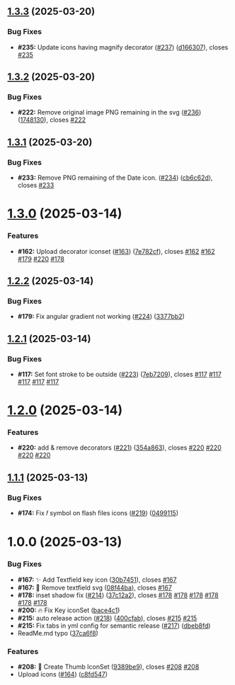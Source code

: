 ## [1.3.3](https://github.com/SimonPistache/famfamfam-silk-svg/compare/v1.3.2...v1.3.3) (2025-03-20)


### Bug Fixes

* **#235:** Update icons having magnify decorator ([#237](https://github.com/SimonPistache/famfamfam-silk-svg/issues/237)) ([d166307](https://github.com/SimonPistache/famfamfam-silk-svg/commit/d1663075b8ab88fdd4d177c98ff8c0a6133174c0)), closes [#235](https://github.com/SimonPistache/famfamfam-silk-svg/issues/235)

## [1.3.2](https://github.com/SimonPistache/famfamfam-silk-svg/compare/v1.3.1...v1.3.2) (2025-03-20)


### Bug Fixes

* **#222:** Remove original image PNG remaining in the svg ([#236](https://github.com/SimonPistache/famfamfam-silk-svg/issues/236)) ([1748130](https://github.com/SimonPistache/famfamfam-silk-svg/commit/1748130fc491e4c0c7b7814fcf520c116ee4400a)), closes [#222](https://github.com/SimonPistache/famfamfam-silk-svg/issues/222)

## [1.3.1](https://github.com/SimonPistache/famfamfam-silk-svg/compare/v1.3.0...v1.3.1) (2025-03-20)


### Bug Fixes

* **#233:** Remove PNG remaining of the Date icon. ([#234](https://github.com/SimonPistache/famfamfam-silk-svg/issues/234)) ([cb6c62d](https://github.com/SimonPistache/famfamfam-silk-svg/commit/cb6c62dc66bfee121af6d92315a8487edce34f67)), closes [#233](https://github.com/SimonPistache/famfamfam-silk-svg/issues/233)

# [1.3.0](https://github.com/SimonPistache/famfamfam-silk-svg/compare/v1.2.2...v1.3.0) (2025-03-14)


### Features

* **#162:** Upload decorator iconset ([#163](https://github.com/SimonPistache/famfamfam-silk-svg/issues/163)) ([7e782cf](https://github.com/SimonPistache/famfamfam-silk-svg/commit/7e782cfbff5bdbd037069090488eb18aed180a18)), closes [#162](https://github.com/SimonPistache/famfamfam-silk-svg/issues/162) [#162](https://github.com/SimonPistache/famfamfam-silk-svg/issues/162) [#179](https://github.com/SimonPistache/famfamfam-silk-svg/issues/179) [#220](https://github.com/SimonPistache/famfamfam-silk-svg/issues/220) [#178](https://github.com/SimonPistache/famfamfam-silk-svg/issues/178)

## [1.2.2](https://github.com/SimonPistache/famfamfam-silk-svg/compare/v1.2.1...v1.2.2) (2025-03-14)


### Bug Fixes

* **#179:** Fix angular gradient not working ([#224](https://github.com/SimonPistache/famfamfam-silk-svg/issues/224)) ([3377bb2](https://github.com/SimonPistache/famfamfam-silk-svg/commit/3377bb2025df23500c4f0a33af421622fcf02ba1))

## [1.2.1](https://github.com/SimonPistache/famfamfam-silk-svg/compare/v1.2.0...v1.2.1) (2025-03-14)


### Bug Fixes

* **#117:** Set font stroke to be outside ([#223](https://github.com/SimonPistache/famfamfam-silk-svg/issues/223)) ([7eb7209](https://github.com/SimonPistache/famfamfam-silk-svg/commit/7eb7209cc3c3b068db14c9f90646683e12118894)), closes [#117](https://github.com/SimonPistache/famfamfam-silk-svg/issues/117) [#117](https://github.com/SimonPistache/famfamfam-silk-svg/issues/117) [#117](https://github.com/SimonPistache/famfamfam-silk-svg/issues/117) [#117](https://github.com/SimonPistache/famfamfam-silk-svg/issues/117) [#117](https://github.com/SimonPistache/famfamfam-silk-svg/issues/117)

# [1.2.0](https://github.com/SimonPistache/famfamfam-silk-svg/compare/v1.1.1...v1.2.0) (2025-03-14)


### Features

* **#220:** add & remove decorators ([#221](https://github.com/SimonPistache/famfamfam-silk-svg/issues/221)) ([354a863](https://github.com/SimonPistache/famfamfam-silk-svg/commit/354a863b51db370063558a2bfbf25b710dc084d0)), closes [#220](https://github.com/SimonPistache/famfamfam-silk-svg/issues/220) [#220](https://github.com/SimonPistache/famfamfam-silk-svg/issues/220) [#220](https://github.com/SimonPistache/famfamfam-silk-svg/issues/220) [#220](https://github.com/SimonPistache/famfamfam-silk-svg/issues/220)

## [1.1.1](https://github.com/SimonPistache/famfamfam-silk-svg/compare/v1.1.0...v1.1.1) (2025-03-13)


### Bug Fixes

* **#174:** Fix 𝑓 symbol on flash files icons ([#219](https://github.com/SimonPistache/famfamfam-silk-svg/issues/219)) ([0499115](https://github.com/SimonPistache/famfamfam-silk-svg/commit/04991151278a49f04c76931044ad12119739c8bf))

# 1.0.0 (2025-03-13)


### Bug Fixes

* **#167:** ✨ Add Textfield key icon ([30b7451](https://github.com/SimonPistache/famfamfam-silk-svg/commit/30b7451ef8c5c9f126ce553f36e469c7b3fabd32)), closes [#167](https://github.com/SimonPistache/famfamfam-silk-svg/issues/167)
* **#167:** 🧱 Remove textfield svg ([08f44ba](https://github.com/SimonPistache/famfamfam-silk-svg/commit/08f44babde977772680577a2d2efdf361a2cb1bc)), closes [#167](https://github.com/SimonPistache/famfamfam-silk-svg/issues/167)
* **#178:** inset shadow fix ([#214](https://github.com/SimonPistache/famfamfam-silk-svg/issues/214)) ([37c12a2](https://github.com/SimonPistache/famfamfam-silk-svg/commit/37c12a26a7b7dc1a349334a7dc0ee6eadf8d5710)), closes [#178](https://github.com/SimonPistache/famfamfam-silk-svg/issues/178) [#178](https://github.com/SimonPistache/famfamfam-silk-svg/issues/178) [#178](https://github.com/SimonPistache/famfamfam-silk-svg/issues/178) [#178](https://github.com/SimonPistache/famfamfam-silk-svg/issues/178) [#178](https://github.com/SimonPistache/famfamfam-silk-svg/issues/178) [#178](https://github.com/SimonPistache/famfamfam-silk-svg/issues/178)
* **#200:** 🔥 Fix Key iconSet ([bace4c1](https://github.com/SimonPistache/famfamfam-silk-svg/commit/bace4c1a107ef65db9a4ab71230e105ff1b6bf64))
* **#215:** auto release action ([#218](https://github.com/SimonPistache/famfamfam-silk-svg/issues/218)) ([400cfab](https://github.com/SimonPistache/famfamfam-silk-svg/commit/400cfab2c0636dfb49867c8a1b79fc615ddcf107)), closes [#215](https://github.com/SimonPistache/famfamfam-silk-svg/issues/215) [#215](https://github.com/SimonPistache/famfamfam-silk-svg/issues/215)
* **#215:** Fix tabs in yml config for semantic release ([#217](https://github.com/SimonPistache/famfamfam-silk-svg/issues/217)) ([dbeb8fd](https://github.com/SimonPistache/famfamfam-silk-svg/commit/dbeb8fd56e5f14dcc4a7b756e48051ce38aa262b))
* ReadMe.md typo ([37ca6f8](https://github.com/SimonPistache/famfamfam-silk-svg/commit/37ca6f85679ca7753a6c3346129748f509f5fcb2))


### Features

* **#208:** 🎨 Create Thumb IconSet ([9389be9](https://github.com/SimonPistache/famfamfam-silk-svg/commit/9389be923f4b25abf7209dcb04390499a0cd275b)), closes [#208](https://github.com/SimonPistache/famfamfam-silk-svg/issues/208) [#208](https://github.com/SimonPistache/famfamfam-silk-svg/issues/208)
* Upload icons ([#164](https://github.com/SimonPistache/famfamfam-silk-svg/issues/164)) ([c8fd547](https://github.com/SimonPistache/famfamfam-silk-svg/commit/c8fd547e07734ecec336d023a05dee50ce99823a))
